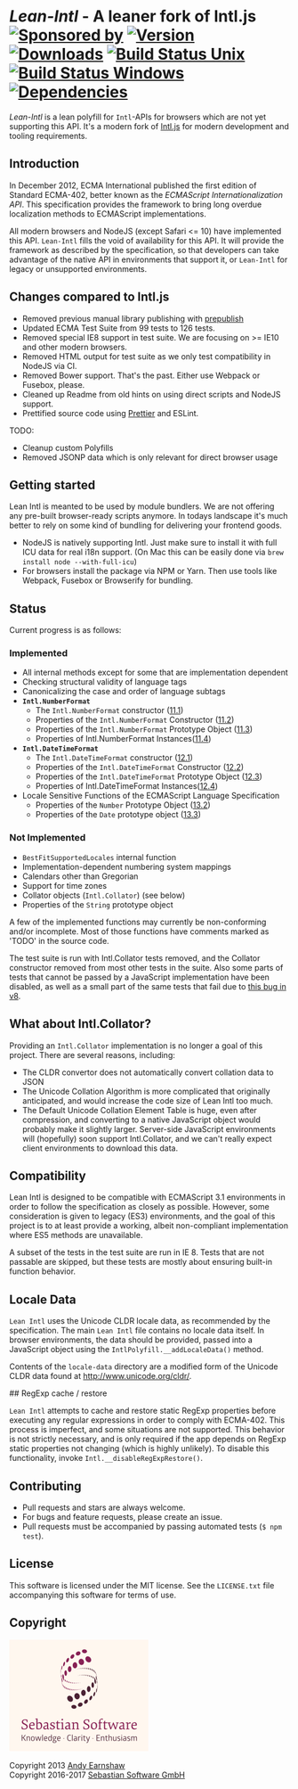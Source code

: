 # *Lean-Intl* - A leaner fork of Intl.js <br/>[![Sponsored by][sponsor-img]][sponsor] [![Version][npm-version-img]][npm] [![Downloads][npm-downloads-img]][npm] [![Build Status Unix][travis-img]][travis] [![Build Status Windows][appveyor-img]][appveyor] [![Dependencies][deps-img]][deps]

*Lean-Intl* is a lean polyfill for `Intl`-APIs for browsers which are not yet supporting this API. It's a
modern fork of [Intl.js](https://github.com/andyearnshaw/Intl.js) for modern development and tooling requirements.

[sponsor-img]: https://img.shields.io/badge/Sponsored%20by-Sebastian%20Software-692446.svg
[sponsor]: https://www.sebastian-software.de
[deps]: https://david-dm.org/sebastian-software/lean-intl
[deps-img]: https://david-dm.org/sebastian-software/lean-intl.svg
[npm]: https://www.npmjs.com/package/lean-intl
[npm-downloads-img]: https://img.shields.io/npm/dm/lean-intl.svg
[npm-version-img]: https://img.shields.io/npm/v/lean-intl.svg
[travis-img]: https://img.shields.io/travis/sebastian-software/lean-intl/master.svg?branch=master&label=unix%20build
[appveyor-img]: https://img.shields.io/appveyor/ci/swernerx/lean-intl/master.svg?label=windows%20build
[travis]: https://travis-ci.org/sebastian-software/lean-intl
[appveyor]: https://ci.appveyor.com/project/swernerx/lean-intl/branch/master


## Introduction

In December 2012, ECMA International published the first edition of Standard ECMA-402,
better known as the _ECMAScript Internationalization API_. This specification provides
the framework to bring long overdue localization methods to ECMAScript implementations.

All modern browsers and NodeJS (except Safari <= 10) have implemented this API. `Lean-Intl` fills the void of
availability for this API. It will provide the framework as described by the specification,
so that developers can take advantage of the native API
in environments that support it, or `Lean-Intl` for legacy or unsupported environments.


## Changes compared to Intl.js

 - Removed previous manual library publishing with [prepublish](https://github.com/sebastian-software/prepublish)
 - Updated ECMA Test Suite from 99 tests to 126 tests.
 - Removed special IE8 support in test suite. We are focusing on >= IE10 and other modern browsers.
 - Removed HTML output for test suite as we only test compatibility in NodeJS via CI.
 - Removed Bower support. That's the past. Either use Webpack or Fusebox, please.
 - Cleaned up Readme from old hints on using direct scripts and NodeJS support.
 - Prettified source code using [Prettier](https://github.com/jlongster/prettier) and ESLint.

TODO:

 - Cleanup custom Polyfills
 - Removed JSONP data which is only relevant for direct browser usage


## Getting started

Lean Intl is meanted to be used by module bundlers. We are not offering any pre-built browser-ready
scripts anymore. In todays landscape it's much better to rely on some kind of bundling for delivering
your frontend goods.

 - NodeJS is natively supporting Intl. Just make sure to install it with full ICU data for real i18n support. (On Mac this can be easily done via `brew install node --with-full-icu`)
 - For browsers install the package via NPM or Yarn. Then use tools like Webpack, Fusebox or Browserify for bundling.


## Status

Current progress is as follows:

### Implemented

 - All internal methods except for some that are implementation dependent
 - Checking structural validity of language tags
 - Canonicalizing the case and order of language subtags
 - __`Intl.NumberFormat`__
   - The `Intl.NumberFormat` constructor ([11.1](http://www.ecma-international.org/ecma-402/1.0/#sec-11.1))
   - Properties of the `Intl.NumberFormat` Constructor ([11.2](http://www.ecma-international.org/ecma-402/1.0/#sec-11.2))
   - Properties of the `Intl.NumberFormat` Prototype Object ([11.3](http://www.ecma-international.org/ecma-402/1.0/#sec-11.3))
   - Properties of Intl.NumberFormat Instances([11.4](http://www.ecma-international.org/ecma-402/1.0/#sec-11.4))
 - __`Intl.DateTimeFormat`__
   - The `Intl.DateTimeFormat` constructor ([12.1](http://www.ecma-international.org/ecma-402/1.0/#sec-12.1))
   - Properties of the `Intl.DateTimeFormat` Constructor ([12.2](http://www.ecma-international.org/ecma-402/1.0/#sec-12.2))
   - Properties of the `Intl.DateTimeFormat` Prototype Object ([12.3](http://www.ecma-international.org/ecma-402/1.0/#sec-12.3))
   - Properties of Intl.DateTimeFormat Instances([12.4](http://www.ecma-international.org/ecma-402/1.0/#sec-12.4))
 - Locale Sensitive Functions of the ECMAScript Language Specification
   - Properties of the `Number` Prototype Object ([13.2](http://www.ecma-international.org/ecma-402/1.0/#sec-13.2))
   - Properties of the `Date` prototype object ([13.3](http://www.ecma-international.org/ecma-402/1.0/#sec-13.3))

### Not Implemented

 - `BestFitSupportedLocales` internal function
 - Implementation-dependent numbering system mappings
 - Calendars other than Gregorian
 - Support for time zones
 - Collator objects (`Intl.Collator`) (see below)
 - Properties of the `String` prototype object

A few of the implemented functions may currently be non-conforming and/or incomplete.
Most of those functions have comments marked as 'TODO' in the source code.

The test suite is run with Intl.Collator tests removed, and the Collator
constructor removed from most other tests in the suite. Also some parts of
tests that cannot be passed by a JavaScript implementation have been disabled,
as well as a small part of the same tests that fail due to [this bug in v8][].

 [this bug in v8]: https://code.google.com/p/v8/issues/detail?id=2694


## What about Intl.Collator?

Providing an `Intl.Collator` implementation is no longer a goal of this project. There
are several reasons, including:

 - The CLDR convertor does not automatically convert collation data to JSON
 - The Unicode Collation Algorithm is more complicated that originally anticipated,
   and would increase the code size of Lean Intl too much.
 - The Default Unicode Collation Element Table is huge, even after compression, and
   converting to a native JavaScript object would probably make it slightly larger.
   Server-side JavaScript environments will (hopefully) soon support Intl.Collator,
   and we can't really expect client environments to download this data.


## Compatibility

Lean Intl is designed to be compatible with ECMAScript 3.1 environments in order to
follow the specification as closely as possible. However, some consideration is given
to legacy (ES3) environments, and the goal of this project is to at least provide a
working, albeit non-compliant implementation where ES5 methods are unavailable.

A subset of the tests in the test suite are run in IE 8. Tests that are not passable
are skipped, but these tests are mostly about ensuring built-in function behavior.


## Locale Data

`Lean Intl` uses the Unicode CLDR locale data, as recommended by the specification. The main `Lean Intl`
file contains no locale data itself. In browser environments, the
data should be provided, passed into a JavaScript object using the
`IntlPolyfill.__addLocaleData()` method.

Contents of the `locale-data` directory are a modified form of the Unicode CLDR
data found at http://www.unicode.org/cldr/.


## RegExp cache / restore

`Lean Intl` attempts to cache and restore static RegExp properties before executing any
regular expressions in order to comply with ECMA-402. This process is imperfect,
and some situations are not supported. This behavior is not strictly necessary, and is only
required if the app depends on RegExp static properties not changing (which is highly
unlikely). To disable this functionality, invoke `Intl.__disableRegExpRestore()`.


## Contributing

* Pull requests and stars are always welcome.
* For bugs and feature requests, please create an issue.
* Pull requests must be accompanied by passing automated tests (`$ npm test`).


## License

This software is licensed under the MIT license. See the `LICENSE.txt` file
accompanying this software for terms of use.


## Copyright

<img src="assets/sebastiansoftware.png" alt="Sebastian Software GmbH Logo" width="250" height="200"/>

Copyright 2013 [Andy Earnshaw](https://github.com/andyearnshaw/Intl.js)<br/>
Copyright 2016-2017 [Sebastian Software GmbH](http://www.sebastian-software.de)
